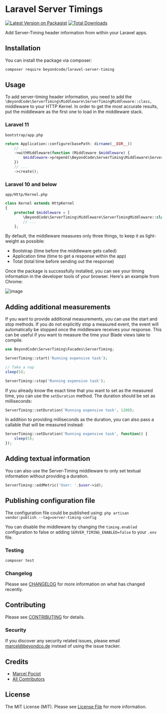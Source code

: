# Laravel Server Timings

[![Latest Version on Packagist](https://img.shields.io/packagist/v/beyondcode/laravel-server-timing.svg?style=flat-square)](https://packagist.org/packages/beyondcode/laravel-server-timing)
[![Total Downloads](https://img.shields.io/packagist/dt/beyondcode/laravel-server-timing.svg?style=flat-square)](https://packagist.org/packages/beyondcode/laravel-server-timing)

Add Server-Timing header information from within your Laravel apps.

## Installation

You can install the package via composer:

```bash
composer require beyondcode/laravel-server-timing
```

## Usage

To add server-timing header information, you need to add the `\BeyondCode\ServerTiming\Middleware\ServerTimingMiddleware::class,` middleware to your HTTP Kernel.
In order to get the most accurate results, put the middleware as the first one to load in the middleware stack.

### Laravel 11
`bootstrap/app.php`
```php
return Application::configure(basePath: dirname(__DIR__))
    // ...
    ->withMiddleware(function (Middleware $middleware) {
        $middleware->prepend(\BeyondCode\ServerTiming\Middleware\ServerTimingMiddleware::class);
    })
    // ...
    ->create();
```

### Laravel 10 and below
`app/Http/Kernel.php`
```php
class Kernel extends HttpKernel
{
    protected $middleware = [
        \BeyondCode\ServerTiming\Middleware\ServerTimingMiddleware::class,
        // ...
    ];
```

By default, the middleware measures only three things, to keep it as light-weight as possible:

- Bootstrap (time before the middleware gets called)
- Application time (time to get a response within the app)
- Total (total time before sending out the response)

Once the package is successfully installed, you can see your timing information in the developer tools of your browser. Here's an example from Chrome:

![image](https://user-images.githubusercontent.com/40676515/73973252-d831a980-48e7-11ea-88fc-a606fd5b758a.png)

## Adding additional measurements

If you want to provide additional measurements, you can use the start and stop methods. If you do not explicitly stop a measured event, the event will automatically be stopped once the middleware receives your response. This can be useful if you want to measure the time your Blade views take to compile.

```php
use BeyondCode\ServerTiming\Facades\ServerTiming;

ServerTiming::start('Running expensive task');

// Take a nap
sleep(5);

ServerTiming::stop('Running expensive task');
```

If you already know the exact time that you want to set as the measured time, you can use the `setDuration` method. The duration should be set as milliseconds:

```php
ServerTiming::setDuration('Running expensive task', 1200);
```

In addition to providing milliseconds as the duration, you can also pass a callable that will be measured instead:


```php
ServerTiming::setDuration('Running expensive task', function() {
    sleep(5);
});
```

## Adding textual information

You can also use the Server-Timing middleware to only set textual information without providing a duration.

```php
ServerTiming::addMetric('User: '.$user->id);
```

## Publishing configuration file

The configuration file could be published using:
`php artisan vendor:publish --tag=server-timing-config`

You can disable the middleware by changing the `timing.enabled` configuration to false or adding `SERVER_TIMING_ENABLED=false` to your `.env` file.

### Testing

``` bash
composer test
```

### Changelog

Please see [CHANGELOG](CHANGELOG.md) for more information on what has changed recently.

## Contributing

Please see [CONTRIBUTING](CONTRIBUTING.md) for details.

### Security

If you discover any security related issues, please email marcel@beyondco.de instead of using the issue tracker.

## Credits

- [Marcel Pociot](https://github.com/mpociot)
- [All Contributors](../../contributors)

## License

The MIT License (MIT). Please see [License File](LICENSE.md) for more information.
